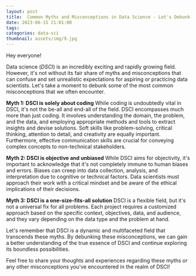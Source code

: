 ```yaml
---
layout: post
title:  Common Myths and Misconceptions in Data Science - Let's Debunk Them!
date: 2023-06-15 21:01:00
tags: 
categories: data-sci
thumbnail: assets/img/9.jpg
---
```

Hey everyone!

Data science (*DSCI*) is an incredibly exciting and rapidly growing field. However, it's not without its fair share of myths and misconceptions that can confuse and set unrealistic expectations for aspiring or practicing data scientists. Let's take a moment to debunk some of the most common misconceptions that we often encounter.

**Myth 1: DSCI is solely about coding**
While coding is undoubtedly vital in DSCI, it's not the be-all and end-all of the field. DSCI encompasses much more than just coding. It involves understanding the domain, the problem, and the data, and employing appropriate methods and tools to extract insights and devise solutions. Soft skills like problem-solving, critical thinking, attention to detail, and creativity are equally important. Furthermore, effective communication skills are crucial for conveying complex concepts to non-technical stakeholders.

**Myth 2: DSCI is objective and unbiased**
While DSCI aims for objectivity, it's important to acknowledge that it's not completely immune to human biases and errors. Biases can creep into data collection, analysis, and interpretation due to cognitive or technical factors. Data scientists must approach their work with a critical mindset and be aware of the ethical implications of their decisions.

**Myth 3: DSCI is a one-size-fits-all solution**
DSCI is a flexible field, but it's not a universal fix for all problems. Each project requires a customized approach based on the specific context, objectives, data, and audience, and they vary depending on the data type and the problem at hand.

Let's remember that DSCI is a dynamic and multifaceted field that transcends these myths. By debunking these misconceptions, we can gain a better understanding of the true essence of DSCI and continue exploring its boundless possibilities.

Feel free to share your thoughts and experiences regarding these myths or any other misconceptions you've encountered in the realm of DSCI!
